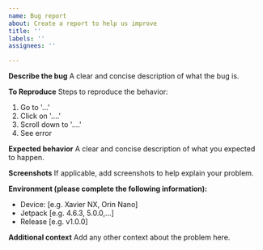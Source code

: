 ```yaml
---
name: Bug report
about: Create a report to help us improve
title: ''
labels: ''
assignees: ''

---
```


**Describe the bug**
A clear and concise description of what the bug is.

**To Reproduce**
Steps to reproduce the behavior:
1. Go to '...'
2. Click on '....'
3. Scroll down to '....'
4. See error

**Expected behavior**
A clear and concise description of what you expected to happen.

**Screenshots**
If applicable, add screenshots to help explain your problem.

**Environment (please complete the following information):**
 - Device: [e.g. Xavier NX, Orin Nano]
 - Jetpack [e.g. 4.6.3, 5.0.0,...]
 - Release [e.g. v1.0.0]

**Additional context**
Add any other context about the problem here.
